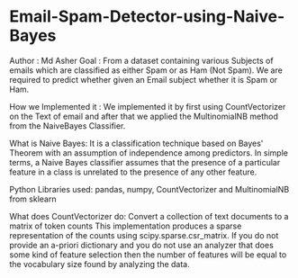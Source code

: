 # Email-Spam-Detector-using-Naive-Bayes
Author : Md Asher
Goal :
From a dataset containing various Subjects of emails which are classified as either Spam or as Ham (Not Spam).
We are required to predict whether given an Email subject whether it is Spam or Ham.

How we Implemented it :
We implemented it by first using CountVectorizer on the Text of email and after that we applied the MultinomialNB method from the NaiveBayes Classifier.

What is Naive Bayes:
It is a classification technique based on Bayes' Theorem with an assumption of independence among predictors. In simple terms, a Naive Bayes classifier assumes that the presence of a particular feature in a class is unrelated to the presence of any other feature.

Python Libraries used:
pandas, numpy, CountVectorizer and MultinomialNB from sklearn

What does CountVectorizer do:
Convert a collection of text documents to a matrix of token counts This implementation produces a sparse representation of the counts using scipy.sparse.csr_matrix. If you do not provide an a-priori dictionary and you do not use an analyzer that does some kind of feature selection then the number of features will be equal to the vocabulary size found by analyzing the data.
